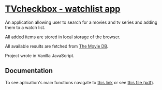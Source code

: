 # [TVcheckbox - watchlist app](https://tvcheckbox.netlify.app/)

An application allowing user to search for a movies and tv series and adding them to a watch list.

All added items are stored in local storage of the browser.

All available results are fetched from [The Movie DB](https://www.themoviedb.org/).

Project wrote in Vanilla JavaScript.

## Documentation

To see aplication's main functions navigate to [this link](https://scribehow.com/shared/TV_checkbox_features__k6d0N8JVQZ6uENRqgxfQPQ) or see [this file (pdf)](./TVcheckbox.pdf).

